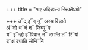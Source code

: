+++
title = "१२ उदिन्न्वस्य रिच्यतेंऽशो"

+++
उ᳓द् इ᳓न् नु᳓ अस्य रिच्यते  
अं᳓शो ध᳓नं न᳓ जिग्यु᳓षः  
य᳓ इ᳓न्द्रो ह᳓रिवान् न᳓ दभन्ति तं᳓ रि᳓पो  
द᳓क्षं दधाति सोमि᳓नि